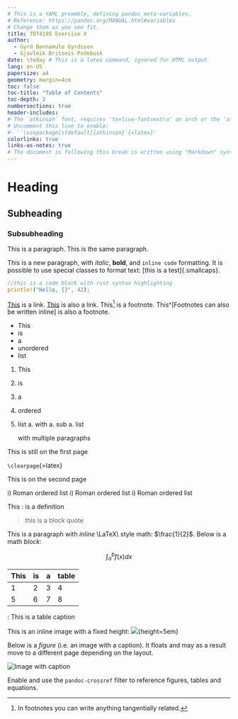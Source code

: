 ```yaml
---
# This is a YAML preamble, defining pandoc meta-variables.
# Reference: https://pandoc.org/MANUAL.html#variables
# Change them as you see fit.
title: TDT4195 Exercise X
author:
  - Gyrd Bannamule Gyrdsson
  - Gjavleik Britonis Podebusk
date: \today # This is a latex command, ignored for HTML output
lang: en-US
papersize: a4
geometry: margin=4cm
toc: false
toc-title: "Table of Contents"
toc-depth: 2
numbersections: true
header-includes:
# The `atkinson` font, requires 'texlive-fontsextra' on arch or the 'atkinson' CTAN package
# Uncomment this line to enable:
#- '`\usepackage[sfdefault]{atkinson}`{=latex}'
colorlinks: true
links-as-notes: true
# The document is following this break is written using "Markdown" syntax
---
```


<!--
This is a HTML-style comment, not visible in the final PDF.
-->

# Heading

## Subheading

### Subsubheading

This is a paragraph.
This is the same paragraph.

This is a new paragraph, with _italic_, **bold**, and `inline code` formatting.
It is possible to use special classes to format text: [this is a test]{.smallcaps}.

```rust
//this is a code block with rust syntax highlighting
println!("Hello, {}", 42);
```

[This](https://www.ntnu.no) is a link.
[This][] is also a link. <!-- defined below -->
This[^this_is_a_unique_footnote_label] is a footnote. <!-- defined below -->
This^[Footnotes can also be written inline] is also a footnote.

[this]: https://www.uio.no

[^this_is_a_unique_footnote_label]: In footnotes you can write anything tangentially related.

- This
- is
- a
- unordered
- list

1. This
1. is
1. a
1. ordered
1. list
   a. with
   a. sub
   a. list

   with multiple paragraphs

This is still on the first page

`\clearpage`{=latex}

<!--
Above is a raw LaTeX statement.
Those are included when exporting to LaTeX or PDF, and ignored when exporting to HTML.
-->

This is on the second page

i) Roman ordered list
i) Roman ordered list
i) Roman ordered list

This
: is a definition

> this is a
> block quote

This is a paragraph with _inline_ \LaTeX\ style math: $\frac{1}{2}$.
Below is a math _block_:

$$
    \int_{a}^{b} f(x)dx
$$

| This | is  | a   | table |
| ---- | --- | --- | ----- |
| 1    | 2   | 3   | 4     |
| 5    | 6   | 7   | 8     |

: This is a table caption

This is an inline image with a fixed height:
![](images/logo.png){height=5em}

Below is a _figure_ (i.e. an image with a caption).
It floats and may as a result move to a different page depending on the layout.

![
    Image with caption
](images/logo.png)

Enable and use the `pandoc-crossref` filter to reference figures, tables and equations.

